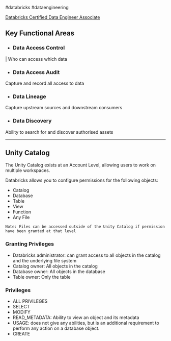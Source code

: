 #databricks #dataengineering 

[Databricks Certified Data Engineer Associate](Databricks%20Certified%20Data%20Engineer%20Associate.md)


## Key Functional Areas

- ### Data Access Control
| Who can access which data

- ### Data Access Audit
Capture and record all access to data 

- ### Data Lineage 
Capture upstream sources and downstream consumers

- ### Data Discovery
Ability to search for and discover authorised assets

---

## Unity Catalog

The Unity Catalog exists at an Account Level, allowing users to work on multiple workspaces.

Databricks allows you to configure permissions for the following objects: 

- Catalog
- Database
- Table
- View
- Function
- Any File

`Note: Files can be accessed outside of the Unity Catalog if permission have been granted at that level`

### Granting Privileges

- Databricks administrator: can grant access to all objects in the catalog and the underlying file system
- Catalog owner: All objects in the catalog
- Database owner: All objects in the database
- Table owner: Only the table


### Privileges

- ALL PRIVILEGES
- SELECT
- MODIFY
- READ_METADATA: Ability to view an object and its metadata
- USAGE: does not give any abilities, but is an additional requirement to perform any action on a database object. 
- CREATE

